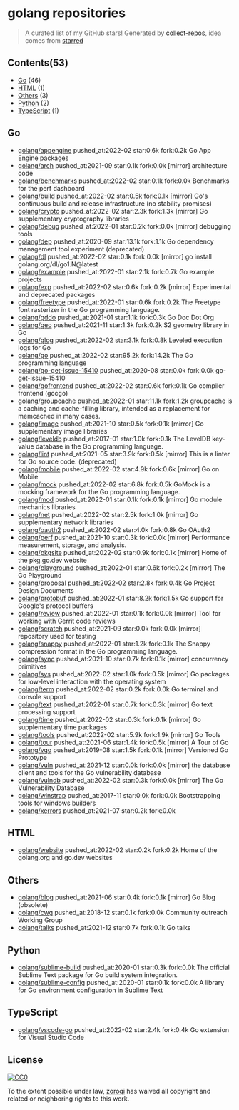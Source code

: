 # golang repositories


> A curated list of my GitHub stars!  Generated by [collect-repos](https://github.com/zoroqi/collect-repos), idea comes from [starred](https://github.com/maguowei/starred)  


## Contents(53)

- [Go](#go) (46)
- [HTML](#html) (1)
- [Others](#others) (3)
- [Python](#python) (2)
- [TypeScript](#typescript) (1)

## Go

- [golang/appengine](https://github.com/golang/appengine) pushed_at:2022-02 star:0.6k fork:0.2k Go App Engine packages
- [golang/arch](https://github.com/golang/arch) pushed_at:2021-09 star:0.1k fork:0.0k [mirror] architecture code
- [golang/benchmarks](https://github.com/golang/benchmarks) pushed_at:2022-02 star:0.1k fork:0.0k Benchmarks for the perf dashboard
- [golang/build](https://github.com/golang/build) pushed_at:2022-02 star:0.5k fork:0.1k [mirror] Go's continuous build and release infrastructure (no stability promises)
- [golang/crypto](https://github.com/golang/crypto) pushed_at:2022-02 star:2.3k fork:1.3k [mirror] Go supplementary cryptography libraries
- [golang/debug](https://github.com/golang/debug) pushed_at:2022-01 star:0.2k fork:0.0k [mirror] debugging tools
- [golang/dep](https://github.com/golang/dep) pushed_at:2020-09 star:13.1k fork:1.1k Go dependency management tool experiment (deprecated)
- [golang/dl](https://github.com/golang/dl) pushed_at:2022-02 star:0.1k fork:0.0k [mirror] go install golang.org/dl/go1.N@latest
- [golang/example](https://github.com/golang/example) pushed_at:2022-01 star:2.1k fork:0.7k Go example projects
- [golang/exp](https://github.com/golang/exp) pushed_at:2022-02 star:0.6k fork:0.2k [mirror] Experimental and deprecated packages
- [golang/freetype](https://github.com/golang/freetype) pushed_at:2022-01 star:0.6k fork:0.2k The Freetype font rasterizer in the Go programming language.
- [golang/gddo](https://github.com/golang/gddo) pushed_at:2021-01 star:1.1k fork:0.3k Go Doc Dot Org
- [golang/geo](https://github.com/golang/geo) pushed_at:2021-11 star:1.3k fork:0.2k S2 geometry library in Go
- [golang/glog](https://github.com/golang/glog) pushed_at:2022-02 star:3.1k fork:0.8k Leveled execution logs for Go
- [golang/go](https://github.com/golang/go) pushed_at:2022-02 star:95.2k fork:14.2k The Go programming language
- [golang/go-get-issue-15410](https://github.com/golang/go-get-issue-15410) pushed_at:2020-08 star:0.0k fork:0.0k go-get-issue-15410
- [golang/gofrontend](https://github.com/golang/gofrontend) pushed_at:2022-02 star:0.6k fork:0.1k Go compiler frontend (gccgo)
- [golang/groupcache](https://github.com/golang/groupcache) pushed_at:2022-01 star:11.1k fork:1.2k groupcache is a caching and cache-filling library, intended as a replacement for memcached in many cases.
- [golang/image](https://github.com/golang/image) pushed_at:2021-10 star:0.5k fork:0.1k [mirror] Go supplementary image libraries
- [golang/leveldb](https://github.com/golang/leveldb) pushed_at:2017-01 star:1.0k fork:0.1k The LevelDB key-value database in the Go programming language.
- [golang/lint](https://github.com/golang/lint) pushed_at:2021-05 star:3.9k fork:0.5k [mirror] This is a linter for Go source code. (deprecated)
- [golang/mobile](https://github.com/golang/mobile) pushed_at:2022-02 star:4.9k fork:0.6k [mirror] Go on Mobile
- [golang/mock](https://github.com/golang/mock) pushed_at:2022-02 star:6.8k fork:0.5k GoMock is a mocking framework for the Go programming language.
- [golang/mod](https://github.com/golang/mod) pushed_at:2022-01 star:0.1k fork:0.1k [mirror] Go module mechanics libraries
- [golang/net](https://github.com/golang/net) pushed_at:2022-02 star:2.5k fork:1.0k [mirror] Go supplementary network libraries
- [golang/oauth2](https://github.com/golang/oauth2) pushed_at:2022-02 star:4.0k fork:0.8k Go OAuth2
- [golang/perf](https://github.com/golang/perf) pushed_at:2021-10 star:0.3k fork:0.0k [mirror] Performance measurement, storage, and analysis.
- [golang/pkgsite](https://github.com/golang/pkgsite) pushed_at:2022-02 star:0.9k fork:0.1k [mirror] Home of the pkg.go.dev website
- [golang/playground](https://github.com/golang/playground) pushed_at:2022-01 star:0.6k fork:0.2k [mirror] The Go Playground
- [golang/proposal](https://github.com/golang/proposal) pushed_at:2022-02 star:2.8k fork:0.4k Go Project Design Documents
- [golang/protobuf](https://github.com/golang/protobuf) pushed_at:2022-01 star:8.2k fork:1.5k Go support for Google's protocol buffers
- [golang/review](https://github.com/golang/review) pushed_at:2022-01 star:0.1k fork:0.0k [mirror] Tool for working with Gerrit code reviews
- [golang/scratch](https://github.com/golang/scratch) pushed_at:2021-09 star:0.0k fork:0.0k [mirror] repository used for testing
- [golang/snappy](https://github.com/golang/snappy) pushed_at:2022-01 star:1.2k fork:0.1k The Snappy compression format in the Go programming language.
- [golang/sync](https://github.com/golang/sync) pushed_at:2021-10 star:0.7k fork:0.1k [mirror] concurrency primitives
- [golang/sys](https://github.com/golang/sys) pushed_at:2022-02 star:1.0k fork:0.5k [mirror] Go packages for low-level interaction with the operating system
- [golang/term](https://github.com/golang/term) pushed_at:2022-02 star:0.2k fork:0.0k Go terminal and console support
- [golang/text](https://github.com/golang/text) pushed_at:2022-01 star:0.7k fork:0.3k [mirror] Go text processing support
- [golang/time](https://github.com/golang/time) pushed_at:2022-02 star:0.3k fork:0.1k [mirror] Go supplementary time packages
- [golang/tools](https://github.com/golang/tools) pushed_at:2022-02 star:5.9k fork:1.9k [mirror] Go Tools
- [golang/tour](https://github.com/golang/tour) pushed_at:2021-06 star:1.4k fork:0.5k [mirror] A Tour of Go
- [golang/vgo](https://github.com/golang/vgo) pushed_at:2019-08 star:1.5k fork:0.1k [mirror] Versioned Go Prototype
- [golang/vuln](https://github.com/golang/vuln) pushed_at:2021-12 star:0.0k fork:0.0k [mirror] the database client and tools for the Go vulnerability database
- [golang/vulndb](https://github.com/golang/vulndb) pushed_at:2022-02 star:0.3k fork:0.0k [mirror] The Go Vulnerability Database
- [golang/winstrap](https://github.com/golang/winstrap) pushed_at:2017-11 star:0.0k fork:0.0k Bootstrapping tools for windows builders
- [golang/xerrors](https://github.com/golang/xerrors) pushed_at:2021-07 star:0.2k fork:0.0k 

## HTML

- [golang/website](https://github.com/golang/website) pushed_at:2022-02 star:0.2k fork:0.2k Home of the golang.org and go.dev websites

## Others

- [golang/blog](https://github.com/golang/blog) pushed_at:2021-06 star:0.4k fork:0.1k [mirror] Go Blog (obsolete)
- [golang/cwg](https://github.com/golang/cwg) pushed_at:2018-12 star:0.1k fork:0.0k Community outreach Working Group
- [golang/talks](https://github.com/golang/talks) pushed_at:2021-12 star:0.7k fork:0.1k Go talks

## Python

- [golang/sublime-build](https://github.com/golang/sublime-build) pushed_at:2020-01 star:0.3k fork:0.0k The official Sublime Text package for Go build system integration.
- [golang/sublime-config](https://github.com/golang/sublime-config) pushed_at:2020-01 star:0.1k fork:0.0k A library for Go environment configuration in Sublime Text

## TypeScript

- [golang/vscode-go](https://github.com/golang/vscode-go) pushed_at:2022-02 star:2.4k fork:0.4k Go extension for Visual Studio Code


## License

[![CC0](http://mirrors.creativecommons.org/presskit/buttons/88x31/svg/cc-zero.svg)](https://creativecommons.org/publicdomain/zero/1.0/)

To the extent possible under law, [zoroqi](https://github.com/zoroqi) has waived all copyright and related or neighboring rights to this work.
